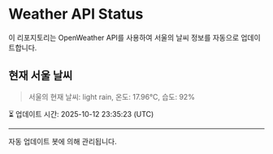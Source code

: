 
# Weather API Status

이 리포지토리는 OpenWeather API를 사용하여 서울의 날씨 정보를 자동으로 업데이트합니다.

## 현재 서울 날씨
> 서울의 현재 날씨: light rain, 온도: 17.96°C, 습도: 92%

⏳ 업데이트 시간: 2025-10-12 23:35:23 (UTC)

---
자동 업데이트 봇에 의해 관리됩니다.
